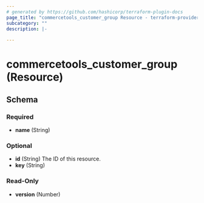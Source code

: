 ```yaml
---
# generated by https://github.com/hashicorp/terraform-plugin-docs
page_title: "commercetools_customer_group Resource - terraform-provider-commercetools"
subcategory: ""
description: |-
  
---
```


# commercetools_customer_group (Resource)





<!-- schema generated by tfplugindocs -->
## Schema

### Required

- **name** (String)

### Optional

- **id** (String) The ID of this resource.
- **key** (String)

### Read-Only

- **version** (Number)


